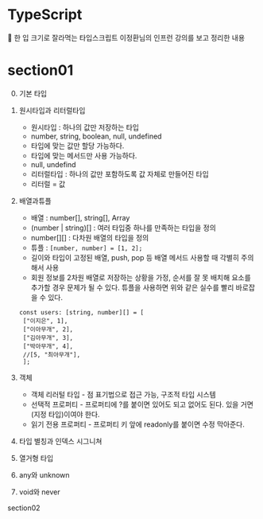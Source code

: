 # TypeScript

📘 한 입 크기로 잘라먹는 타입스크립트 이정환님의 인프런 강의를 보고 정리한 내용


# section01

0. 기본 타입
1. 원시타입과 리터럴타입
   - 원시타입 : 하나의 값만 저장하는 타입
   - number, string, boolean, null, undefined
   - 타입에 맞는 값만 할당 가능하다.
   - 타입에 맞는 메서드만 사용 가능하다.
   - null, undefind
   - 리터럴타입 : 하나의 값만 포함하도록 값 자체로 만들어진 타입
   - 리터럴 = 값
3. 배열과튜플
   - 배열 : number[], string[], Array<boolean>
   - (number | string)[] : 여러 타입중 하나를 만족하는 타입을 정의
   - number[][] : 다차원 배열의 타입을 정의
   - 튜플 : ```[number, number] = [1, 2];```
   - 길이와 타입이 고정된 배열, push, pop 등 배열 메서드 사용할 때 각별히 주의해서 사용
   - 회원 정보를 2차원 배열로 저장하는 상황을 가정, 순서를 잘 못 배치해 요소를 추가할 경우 문제가 될 수 있다. 튜플을 사용하면 위와 같은 실수를 빨리 바로잡을 수 있다.

   ```
   const users: [string, number][] = [
    ["이지은", 1],
    ["이아무개", 2],
    ["김아무개", 3],
    ["박아무개", 4],
    //[5, "최아무개"],
    ];
   ```
4. 객체
   - 객체 리러털 타입 - 점 표기법으로 접근 가능, 구조적 타입 시스템
   - 선택적 프로퍼티 - 프로퍼티에 ?를 붙이면 있어도 되고 없어도 된다.
     있을 거면 (지정 타입)이여야 한다.
   - 읽기 전용 프로퍼티 - 프로퍼티 키 앞에 readonly를 붙이면 수정 막아준다.
5. 타입 별칭과 인덱스 시그니쳐
6. 열거형 타입
7. any와 unknown
8. void와 never

section02



